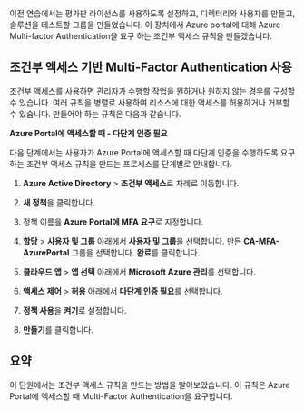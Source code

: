 이전 연습에서는 평가판 라이선스를 사용하도록 설정하고, 디렉터리와 사용자를 만들고, 솔루션을 테스트할 그룹을 만들었습니다. 이 장치에서 Azure portal에 대해 Azure Multi-factor Authentication을 요구 하는 조건부 액세스 규칙을 만들겠습니다.

## <a name="enable-conditional-access-based-multi-factor-authentication"></a>조건부 액세스 기반 Multi-Factor Authentication 사용

조건부 액세스를 사용하면 관리자가 수행할 작업을 원하거나 원하지 않는 경우를 구성할 수 있습니다. 여러 규칙을 병렬로 사용하여 리소스에 대한 액세스를 허용하거나 거부할 수 있습니다. 만들어야 하는 규칙은 다음과 같습니다.

**Azure Portal에 액세스할 때 - 다단계 인증 필요**

다음 단계에서는 사용자가 Azure Portal에 액세스할 때 다단계 인증을 수행하도록 요구하는 조건부 액세스 규칙을 만드는 프로세스를 단계별로 안내합니다.

1. **Azure Active Directory** > **조건부 액세스**로 차례로 이동합니다.

1. **새 정책**을 클릭합니다.

1. 정책 이름을 **Azure Portal에 MFA 요구**로 지정합니다.

1. **할당** > **사용자 및 그룹** 아래에서 **사용자 및 그룹**을 선택합니다. 만든 **CA-MFA-AzurePortal** 그룹을 선택합니다. **완료**를 클릭합니다.

1. **클라우드 앱** > **앱 선택** 아래에서 **Microsoft Azure 관리**를 선택합니다.

1. **액세스 제어** > **허용** 아래에서 **다단계 인증 필요**를 선택합니다.

1. **정책 사용**을 **켜기**로 설정합니다.

1. **만들기**를 클릭합니다.

## <a name="summary"></a>요약

이 단원에서는 조건부 액세스 규칙을 만드는 방법을 알아보았습니다. 이 규칙은 Azure Portal에 액세스할 때 Multi-Factor Authentication을 요구합니다.
